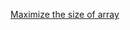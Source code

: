 
[Maximize the size of array](https://www.geeksforgeeks.org/maximize-the-size-of-array-by-deleting-exactly-k-sub-arrays-to-make-array-prime/?ref=rp)
